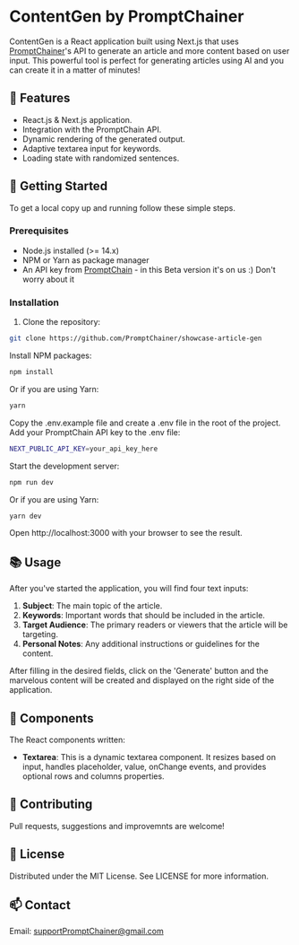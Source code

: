 # ContentGen by PromptChainer

ContentGen is a React application built using Next.js that uses [PromptChainer](https://promptchainer.io/)'s API to generate an article and more content based on user input. 
This powerful tool is perfect for generating articles using AI and you can create it in a matter of minutes!

## 🌟 Features

- React.js & Next.js application.
- Integration with the PromptChain API.
- Dynamic rendering of the generated output.
- Adaptive textarea input for keywords.
- Loading state with randomized sentences.

## 🚀 Getting Started

To get a local copy up and running follow these simple steps.

### Prerequisites

- Node.js installed (>= 14.x)
- NPM or Yarn as package manager
- An API key from [PromptChain](https://promptchainer.io/) - in this Beta version it's on us :) Don't worry about it

### Installation

1. Clone the repository:
```bash
git clone https://github.com/PromptChainer/showcase-article-gen
```
Install NPM packages:
```bash
npm install
```
Or if you are using Yarn:
```bash
yarn
```
Copy the .env.example file and create a .env file in the root of the project. Add your PromptChain API key to the .env file:
```bash
NEXT_PUBLIC_API_KEY=your_api_key_here
```
Start the development server:
```bash
npm run dev
```
Or if you are using Yarn:
```bash
yarn dev
```
Open http://localhost:3000 with your browser to see the result.

## 📚 Usage

After you've started the application, you will find four text inputs:

1. **Subject**: The main topic of the article.
2. **Keywords**: Important words that should be included in the article.
3. **Target Audience**: The primary readers or viewers that the article will be targeting.
4. **Personal Notes**: Any additional instructions or guidelines for the content.

After filling in the desired fields, click on the 'Generate' button and the marvelous content will be created and displayed on the right side of the application.

## 🔖 Components

The React components written:
- **Textarea**: This is a dynamic textarea component. It resizes based on input, handles placeholder, value, onChange events, and provides optional rows and columns properties.

## 💼 Contributing

Pull requests, suggestions and improvemnts are welcome!

## 📝 License

Distributed under the MIT License. See LICENSE for more information.

## 📫 Contact

Email: supportPromptChainer@gmail.com
